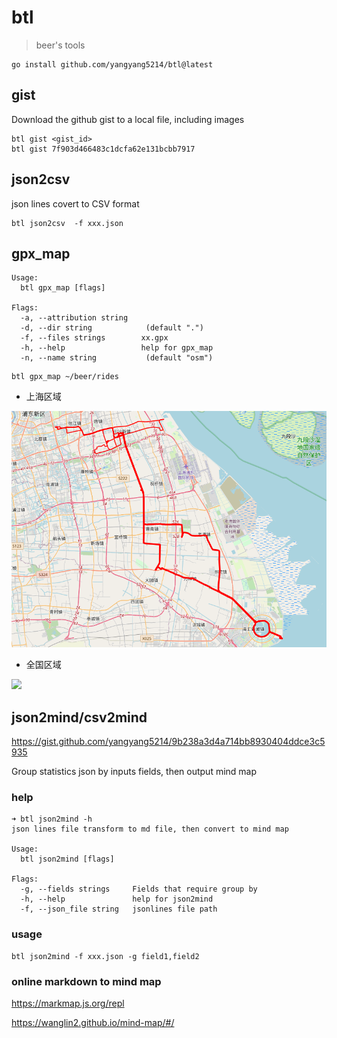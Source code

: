 # btl

> beer's tools

```shell
go install github.com/yangyang5214/btl@latest 
```

## gist

Download the github gist to a local file, including images

```shell
btl gist <gist_id>
btl gist 7f903d466483c1dcfa62e131bcbb7917
```

## json2csv

json lines covert to CSV format

```shell
btl json2csv  -f xxx.json
```

## gpx_map

```
Usage:
  btl gpx_map [flags]

Flags:
  -a, --attribution string   
  -d, --dir string            (default ".")
  -f, --files strings        xx.gpx
  -h, --help                 help for gpx_map
  -n, --name string           (default "osm")
```

```
btl gpx_map ~/beer/rides
```

- 上海区域

![](./images/gpx_map_1.png)

- 全国区域

![](./images/gpx_map_2.png)


## json2mind/csv2mind

https://gist.github.com/yangyang5214/9b238a3d4a714bb8930404ddce3c5935

Group statistics json by inputs fields, then output mind map

### help

```
➜ btl json2mind -h
json lines file transform to md file, then convert to mind map

Usage:
  btl json2mind [flags]

Flags:
  -g, --fields strings     Fields that require group by
  -h, --help               help for json2mind
  -f, --json_file string   jsonlines file path
```

### usage

```shell
btl json2mind -f xxx.json -g field1,field2
```

### online markdown to mind map

https://markmap.js.org/repl

https://wanglin2.github.io/mind-map/#/
